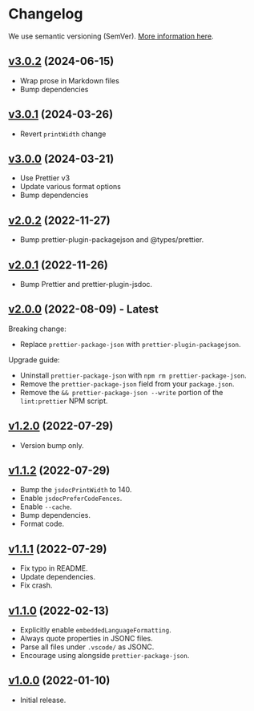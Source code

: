 # Changelog

We use semantic versioning (SemVer). [More information here](https://semver.org/).

## [v3.0.2](https://www.npmjs.com/package/@redguy12/prettier-config/v/3.0.2) (2024-06-15)

-   Wrap prose in Markdown files
-   Bump dependencies

## [v3.0.1](https://www.npmjs.com/package/@redguy12/prettier-config/v/3.0.1) (2024-03-26)

-   Revert `printWidth` change

## [v3.0.0](https://www.npmjs.com/package/@redguy12/prettier-config/v/3.0.0) (2024-03-21)

-   Use Prettier v3
-   Update various format options
-   Bump dependencies

## [v2.0.2](https://www.npmjs.com/package/@redguy12/prettier-config/v/2.0.2) (2022-11-27)

-   Bump prettier-plugin-packagejson and @types/prettier.

## [v2.0.1](https://www.npmjs.com/package/@redguy12/prettier-config/v/2.0.1) (2022-11-26)

-   Bump Prettier and prettier-plugin-jsdoc.

## [v2.0.0](https://www.npmjs.com/package/@redguy12/prettier-config/v/2.0.0) (2022-08-09) - **Latest**

Breaking change:

-   Replace `prettier-package-json` with `prettier-plugin-packagejson`.

Upgrade guide:

-   Uninstall `prettier-package-json` with `npm rm prettier-package-json`.
-   Remove the `prettier-package-json` field from your `package.json`.
-   Remove the `&& prettier-package-json --write` portion of the `lint:prettier` NPM script.

## [v1.2.0](https://www.npmjs.com/package/@redguy12/prettier-config/v/1.2.0) (2022-07-29)

-   Version bump only.

## [v1.1.2](https://www.npmjs.com/package/@redguy12/prettier-config/v/1.1.2) (2022-07-29)

-   Bump the `jsdocPrintWidth` to 140.
-   Enable `jsdocPreferCodeFences`.
-   Enable `--cache`.
-   Bump dependencies.
-   Format code.

## [v1.1.1](https://www.npmjs.com/package/@redguy12/prettier-config/v/1.1.1) (2022-07-29)

-   Fix typo in README.
-   Update dependencies.
-   Fix crash.

## [v1.1.0](https://www.npmjs.com/package/@redguy12/prettier-config/v/1.1.0) (2022-02-13)

-   Explicitly enable `embeddedLanguageFormatting`.
-   Always quote properties in JSONC files.
-   Parse all files under `.vscode/` as JSONC.
-   Encourage using alongside `prettier-package-json`.

## [v1.0.0](https://www.npmjs.com/package/@redguy12/prettier-config/v/1.0.0) (2022-01-10)

-   Initial release.
